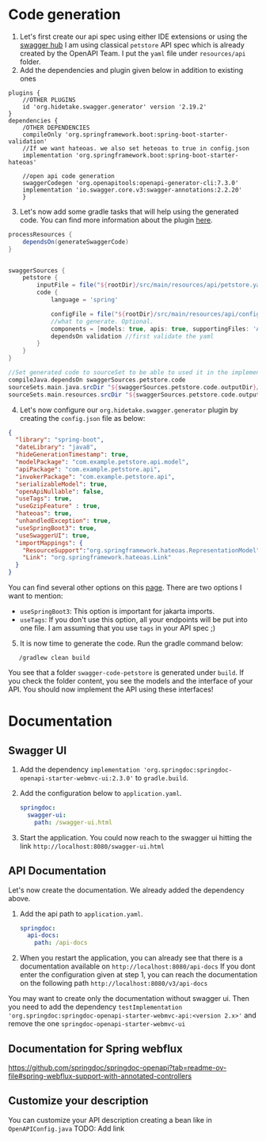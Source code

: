 # Code generation
1. Let's first create our api spec using either IDE extensions or using the [swagger hub](https://swagger.io/tools/swaggerhub/)
I am using classical `petstore` API spec which is already created by the OpenAPI Team. I put the `yaml`
file under `resources/api` folder.
2. Add the dependencies and plugin given below in addition to existing ones
```
plugins {
    //OTHER PLUGINS
    id 'org.hidetake.swagger.generator' version '2.19.2'
}
dependencies {
    /OTHER DEPENDENCIES
    compileOnly 'org.springframework.boot:spring-boot-starter-validation'
    //If we want hateoas. we also set heteoas to true in config.json
    implementation 'org.springframework.boot:spring-boot-starter-hateoas'

    //open api code generation
    swaggerCodegen 'org.openapitools:openapi-generator-cli:7.3.0'
    implementation 'io.swagger.core.v3:swagger-annotations:2.2.20'
    }
```
3. Let's now add some gradle tasks that will help using the generated code. You can find more information 
about the plugin [here](https://github.com/int128/gradle-swagger-generator-plugin).
```groovy
processResources {
    dependsOn(generateSwaggerCode)
}


swaggerSources {
    petstore {
        inputFile = file("${rootDir}/src/main/resources/api/petstore.yaml")
        code {
            language = 'spring'

            configFile = file("${rootDir}/src/main/resources/api/config.json")
            //what to generate. Optional.
            components = [models: true, apis: true, supportingFiles: 'ApiUtil.java']
            dependsOn validation //first validate the yaml
        }
    }
}

//Set generated code to sourceSet to be able to used it in the implementation
compileJava.dependsOn swaggerSources.petstore.code
sourceSets.main.java.srcDir "${swaggerSources.petstore.code.outputDir}/src/main/java"
sourceSets.main.resources.srcDir "${swaggerSources.petstore.code.outputDir}/src/main/resources"
```

4. Let's now configure our `org.hidetake.swagger.generator` plugin by creating the `config.json` file as below:
```json
{
  "library": "spring-boot",
  "dateLibrary": "java8",
  "hideGenerationTimestamp": true,
  "modelPackage": "com.example.petstore.api.model",
  "apiPackage": "com.example.petstore.api",
  "invokerPackage": "com.example.petstore.api",
  "serializableModel": true,
  "openApiNullable": false,
  "useTags": true,
  "useGzipFeature" : true,
  "hateoas": true,
  "unhandledException": true,
  "useSpringBoot3": true,
  "useSwaggerUI": true,
  "importMappings": {
    "ResourceSupport":"org.springframework.hateoas.RepresentationModel",
    "Link": "org.springframework.hateoas.Link"
  }
}
```
You can find several other options on this [page](https://github.com/OpenAPITools/openapi-generator/blob/master/docs/generators/spring.md#config-options--).
There are two options I want to mention:
- `useSpringBoot3`: This option is important for jakarta imports.
- `useTags`: If you don't use this option, all your endpoints will be put into one file. I am assuming that you use `tags`
  in your API spec ;)

5. It is now time to generate the code. Run the gradle command below:
```
   /gradlew clean build
```

You see that a folder `swagger-code-petstore` is generated under `build`. If you check the folder content,
you see the models and the interface of your API. You should now implement the API using these interfaces!


# Documentation
## Swagger UI
1. Add the dependency `implementation 'org.springdoc:springdoc-openapi-starter-webmvc-ui:2.3.0'` to `gradle.build`. 
2. Add the configuration below to `application.yaml`.
   ```yaml
   springdoc:
     swagger-ui:
       path: /swagger-ui.html
   ```

3. Start the application. You could now reach to the swagger ui hitting the link `http://localhost:8080/swagger-ui.html`

## API Documentation
Let's now create the documentation. We already added the dependency above.
1. Add the api path to `application.yaml`. 
    ```yaml
    springdoc:
      api-docs:
        path: /api-docs

   ```
2. When you restart the application, you can already see that there is a documentation available on `http://localhost:8080/api-docs`
If you dont enter the configuration given at step 1, you can reach the documentation on the following path `http://localhost:8080/v3/api-docs`

You may want to create only the documentation without swagger ui. Then you need to add the dependency 
`testImplementation 'org.springdoc:springdoc-openapi-starter-webmvc-api:<version 2.x>'` and remove the one `springdoc-openapi-starter-webmvc-ui`  

## Documentation for Spring webflux
https://github.com/springdoc/springdoc-openapi?tab=readme-ov-file#spring-webflux-support-with-annotated-controllers

## Customize your description
You can customize your API description creating a bean like in `OpenAPIConfig.java`
TODO: Add link